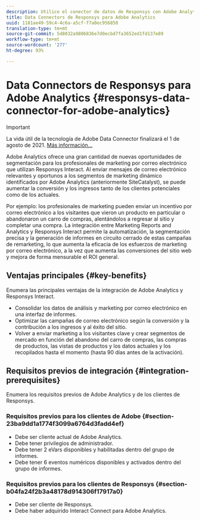 ```yaml
---
description: Utilice el conector de datos de Responsys con Adobe Analytics.
title: Data Connectors de Responsys para Adobe Analytics
uuid: 1181ae49-59c4-4c6a-a5cf-f7a0ec956850
translation-type: tm+mt
source-git-commit: 5d8032a9806836e7d0ecbd7fa3652ed1fd137e89
workflow-type: tm+mt
source-wordcount: '277'
ht-degree: 93%

---
```



# Data Connectors de Responsys para Adobe Analytics {#responsys-data-connector-for-adobe-analytics}

>[!IMPORTANT]
>
>La vida útil de la tecnología de Adobe Data Connector finalizará el 1 de agosto de 2021. [Más información...](/help/import/data-connectors/data-connectors-eol.md)

Adobe Analytics ofrece una gran cantidad de nuevas oportunidades de segmentación para los profesionales de marketing por correo electrónico que utilizan Responsys Interact. Al enviar mensajes de correo electrónico relevantes y oportunos a los segmentos de marketing dinámico identificados por Adobe Analytics (anteriormente SiteCatalyst), se puede aumentar la conversión y los ingresos tanto de los clientes potenciales como de los actuales.

Por ejemplo: los profesionales de marketing pueden enviar un incentivo por correo electrónico a los visitantes que vieron un producto en particular o abandonaron un carro de compras, alentándolos a regresar al sitio y completar una compra. La integración entre Marketing Reports and Analytics y Responsys Interact permite la automatización, la segmentación precisa y la generación de informes en circuito cerrado de estas campañas de remarketing, lo que aumenta la eficacia de los esfuerzos de marketing por correo electrónico, a la vez que aumenta las conversiones del sitio web y mejora de forma mensurable el ROI general.

## Ventajas principales {#key-benefits}

Enumera las principales ventajas de la integración de Adobe Analytics y Responsys Interact.

* Consolidar los datos de análisis y marketing por correo electrónico en una interfaz de informes.
* Optimizar las campañas de correo electrónico según la conversión y la contribución a los ingresos y al éxito del sitio.
* Volver a enviar marketing a los visitantes clave y crear segmentos de mercado en función del abandono del carro de compras, las compras de productos, las vistas de productos y los datos actuales y los recopilados hasta el momento (hasta 90 días antes de la activación).

## Requisitos previos de integración {#integration-prerequisites}

Enumera los requisitos previos de Adobe Analytics y de los clientes de Responsys.

### Requisitos previos para los clientes de Adobe {#section-23ba9dd1a1774f3099a6764d3fadd4ef}

* Debe ser cliente actual de Adobe Analytics.
* Debe tener privilegios de administrador.
* Debe tener 2 eVars disponibles y habilitadas dentro del grupo de informes.
* Debe tener 6 eventos numéricos disponibles y activados dentro del grupo de informes.

### Requisitos previos para los clientes de Responsys {#section-b04fa24f2b3a48178d914306f17917a0}

* Debe ser cliente de Responsys.
* Debe haber adquirido Interact Connect para Adobe Analytics.
